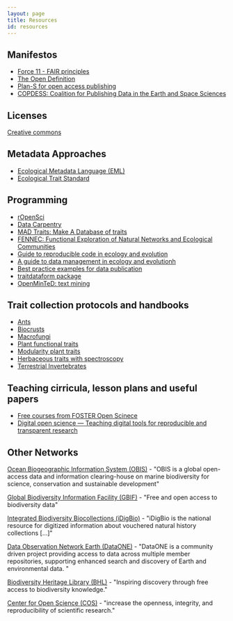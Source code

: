 ```yaml
--- 
layout: page 
title: Resources
id: resources
---
```


## Manifestos
* [Force 11 - FAIR principles](https://www.force11.org/group/fairgroup/fairprinciples)
* [The Open Definition](https://opendefinition.org/)
* [Plan-S for open access publishing](https://www.coalition-s.org/)
* [COPDESS: Coalition for Publishing Data in the Earth and Space Sciences](http://www.copdess.org/enabling-fair-data-project/commitment-to-enabling-fair-data-in-the-earth-space-and-environmental-sciences/)

## Licenses
[Creative commons](https://creativecommons.org/licenses)

## Metadata Approaches

* [Ecological Metadata Language (EML)](https://knb.ecoinformatics.org/external//emlparser/docs/index.html)
* [Ecological Trait Standard](https://ecologicaltraitdata.github.io/ETS/)

## Programming

* [rOpenSci](ropensci.org)
* [Data Carpentry](https://datacarpentry.org/)
* [MAD Traits: Make A Database of traits](https://github.com/willpearse/MADtraits)
* [FENNEC: Functional Exploration of Natural Networks and Ecological Communities](https://fennec.readthedocs.io/en/latest/user.html#)
* [Guide to reproducible code in ecology and evolution](https://www.britishecologicalsociety.org/wp-content/uploads/2017/12/guide-to-reproducible-code.pdf)
* [A guide to data management in ecology and evolutionh](https://www.britishecologicalsociety.org/wp-content/uploads/Publ_Data-Management-Booklet.pdf)
* [Best practice examples for data publication](https://terminologies.gfbio.org/terms/ets/pages/bestpractice.html)
* [traitdataform package](https://CRAN.R-project.org/package=traitdataform)
* [OpenMinTeD: text mining](http://openminted.eu/about/overview/)
 
## Trait collection protocols and handbooks
* [Ants](http://globalants.org/static/trait-descriptions.pdf)
* [Biocrusts](https://onlinelibrary.wiley.com/doi/full/10.1111/rec.12974)
* [Macrofungi](https://besjournals.onlinelibrary.wiley.com/doi/full/10.1111/1365-2435.13239)
* [Plant functional traits](https://www.publish.csiro.au/bt/pdf/BT12225)
* [Modularity plant traits](https://www.sciencedirect.com/science/article/pii/S1433831918301434)
* [Herbaceous traits with spectroscopy](https://besjournals.onlinelibrary.wiley.com/doi/full/10.1111/2041-210X.13237)
* [Terrestrial Invertebrates](https://besjournals.onlinelibrary.wiley.com/doi/full/10.1111/1365-2435.12776%4010.1111/%28ISSN%291365-2435.SICB_2018)


## Teaching cirricula, lesson plans and useful papers
* [Free courses from FOSTER Open Scinece](https://www.fosteropenscience.eu/courses)
* [Digital open science — Teaching digital tools for reproducible and transparent research](https://journals.plos.org/plosbiology/article?id=10.1371/journal.pbio.2006022)

## Other Networks

[Ocean Biogeographic Information System (OBIS)](https://obis.org) - "OBIS is a global open-access data and information clearing-house on marine biodiversity for science, conservation and sustainable development"

[Global Biodiversity Information Facility (GBIF)](https://gbif.org) - "Free and open access to biodiversity data"

[Integrated Biodiversity Biocollections (iDigBio)](https://idigbio.org) - "iDigBio is the national resource for digitized information about vouchered natural history collections [...]"

[Data Observation Network Earth (DataONE)](https://dataone.org) - "DataONE is a community driven project providing access to data across multiple member repositories, supporting enhanced search and discovery of Earth and environmental data. "

[Biodiversity Heritage Library (BHL)](https://www.biodiversitylibrary.org) - "Inspiring discovery through free access to biodiversity knowledge."

[Center for Open Science (COS)](https://cos.io/) - "increase the openness, integrity, and reproducibility of scientific research."

